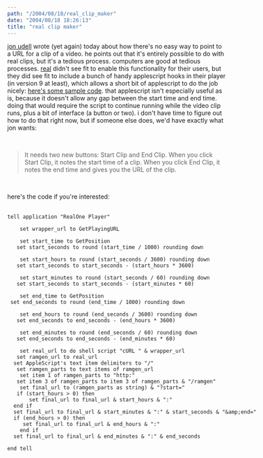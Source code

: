 ```yaml
---
path: "/2004/08/18/real_clip_maker" 
date: "2004/08/18 18:26:13" 
title: "real clip maker" 
---
```

<p><a href="http://weblog.infoworld.com/udell/2004/08/18.html#a1062">jon udell</a> wrote (yet again) today about how there's no easy way to point to a URL for a clip of a video. he points out that it's entirely possible to do with real clips, but it's a tedious process. computers are good at tedious processes. <a href="http://www.real.com/">real</a> didn't see fit to enable this functionality for their users, but they did see fit to include a bunch of handy applescript hooks in their player (in version 9 at least), which allows a short bit of applescript to do the job nicely: <a href="http://www.randomchaos.com/geek/real_clip_maker.zip">here's some sample code</a>. that applescript isn't especially useful as is, because it doesn't allow any gap between the start time and end time. doing that would require the script to continue running while the video clip runs, plus a bit of interface (a button or two). i don't have time to figure out how to do that right now, but if someone else does, we'd have exactly what jon wants:</p><br><blockquote>It needs two new buttons: Start Clip and End Clip. When you click Start Clip, it notes the start time of a clip. When you click End Clip, it notes the end time and gives you the URL of the clip.</blockquote><br><p>here's the code if you're interested:</p><br><code style="white-space: pre;">tell application "RealOne Player"<br>	<br>	set wrapper_url to GetPlayingURL<br>	<br>	set start_time to GetPosition<br>	set start_seconds to round (start_time / 1000) rounding down<br>	<br>	set start_hours to round (start_seconds / 3600) rounding down<br>	set start_seconds to start_seconds - (start_hours * 3600)<br>	<br>	set start_minutes to round (start_seconds / 60) rounding down<br>	set start_seconds to start_seconds - (start_minutes * 60)<br>	<br>	set end_time to GetPosition<br>	set end_seconds to round (end_time / 1000) rounding down<br>	<br>	set end_hours to round (end_seconds / 3600) rounding down<br>	set end_seconds to end_seconds - (end_hours * 3600)<br>	<br>	set end_minutes to round (end_seconds / 60) rounding down<br>	set end_seconds to end_seconds - (end_minutes * 60)<br>	<br>	set real_url to do shell script "cURL " &amp; wrapper_url<br>	set ramgen_url to real_url<br>	set AppleScript's text item delimiters to "/"<br>	set ramgen_parts to text items of ramgen_url<br>	set item 1 of ramgen_parts to "http:"<br>	set item 3 of ramgen_parts to item 3 of ramgen_parts &amp; "/ramgen"<br>	set final_url to (ramgen_parts as string) &amp; "?start="<br>	if (start_hours > 0) then<br>		set final_url to final_url &amp; start_hours &amp; ":"<br>	end if<br>	set final_url to final_url &amp; start_minutes &amp; ":" &amp; start_seconds &amp; "&amp;amp;end="<br>	if (end_hours > 0) then<br>		set final_url to final_url &amp; end_hours &amp; ":"<br>	end if<br>	set final_url to final_url &amp; end_minutes &amp; ":" &amp; end_seconds<br>	<br>end tell</code>